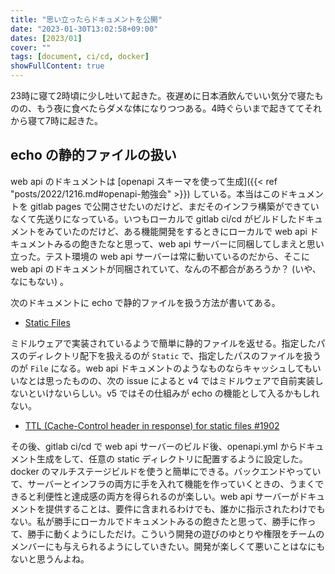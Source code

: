 ```yaml
---
title: "思い立ったらドキュメントを公開"
date: "2023-01-30T13:02:58+09:00"
dates: [2023/01]
cover: ""
tags: [document, ci/cd, docker]
showFullContent: true
---
```


23時に寝て2時頃に少し吐いて起きた。夜遅めに日本酒飲んでいい気分で寝たものの、もう夜に食べたらダメな体になりつつある。4時ぐらいまで起きててそれから寝て7時に起きた。

## echo の静的ファイルの扱い

web api のドキュメントは [openapi スキーマを使って生成]({{< ref "posts/2022/1216.md#openapi-勉強会" >}}) している。本当はこのドキュメントを gitlab pages で公開させたいのだけど、まだそのインフラ構築ができていなくて先送りになっている。いつもローカルで gitlab ci/cd がビルドしたドキュメントをみていたのだけど、ある機能開発をするときにローカルで web api ドキュメントみるの飽きたなと思って、web api サーバーに同梱してしまえと思い立った。テスト環境の web api サーバーは常に動いているのだから、そこに web api のドキュメントが同梱されていて、なんの不都合があろうか？ (いや、なにもない) 。

次のドキュメントに echo で静的ファイルを扱う方法が書いてある。

* [Static Files](https://echo.labstack.com/guide/static-files/)

ミドルウェアで実装されているようで簡単に静的ファイルを返せる。指定したパスのディレクトリ配下を扱えるのが `Static` で、指定したパスのファイルを扱うのが `File` になる。web api ドキュメントのようなものならキャッシュしてもいいなとは思ったものの、次の issue によると v4 ではミドルウェアで自前実装しないといけないらしい。v5 ではその仕組みが echo の機能として入るかもしれない。

* [TTL (Cache-Control header in response) for static files #1902](https://github.com/labstack/echo/issues/1902)

その後、gitlab ci/cd で web api サーバーのビルド後、openapi.yml からドキュメント生成をして、任意の static ディレクトリに配置するように設定した。docker のマルチステージビルドを使うと簡単にできる。バックエンドやっていて、サーバーとインフラの両方に手を入れて機能を作っていくときの、うまくできると利便性と達成感の両方を得られるのが楽しい。web api サーバーがドキュメントを提供することは、要件に含まれるわけでも、誰かに指示されたわけでもない。私が勝手にローカルでドキュメントみるの飽きたと思って、勝手に作って、勝手に動くようにしただけ。こういう開発の遊びのゆとりや権限をチームのメンバーにも与えられるようにしていきたい。開発が楽しくて悪いことはなにもないと思うんよね。
